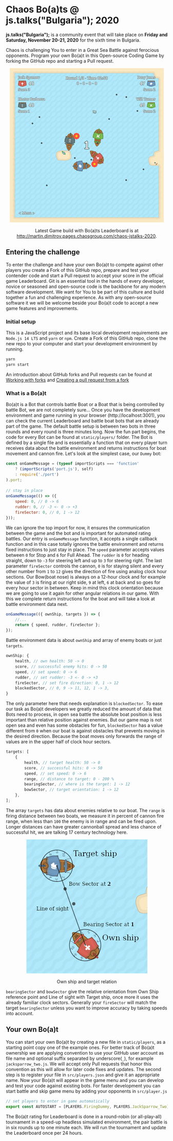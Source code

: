 # Chaos Bo(a)ts @ js.talks("Bulgaria"); 2020

**js.talks("Bulgaria");** is a community event that will take place on **Friday and Saturday, November 20-21, 2020** for the sixth time in Bulgaria.

Chaos is challenging You to enter in a Great Sea Battle against ferocious opponents. Program your own Bo(a)t in this Open-source Coding Game by forking the GitHub repo and starting a Pull request.

<div align="center">

![screenshot](static/docs/screenshot.png)

Latest Game build with Bo(a)ts Leaderboard is at http://martin.dimitrov.pages.chaosgroup.com/chaos-jstalks-2020.

</div>

## Entering the challenge

To enter the challenge and have your own Bo(a)t to compete against other players you create a Fork of this GitHub repo, prepare and test your contender code and start a Pull request to accept your score in the official game Leaderboard. Git is an essential tool in the hands of every developer, novice or seasoned and open-source code is the backbone for any modern software development. We want for You to be part of this culture and build together a fun and challenging experience. As with any open-source software it we will be welcome beside your Bo(a)t code to accept a new game features and improvements.

### Initial setup

This is a JavaScript project and its base local development requirements are `Node.js 14 LTS` and `yarn` or `npm`. Create a Fork of this GitHub repo, clone the new repo to your computer and start your development environment by running.

```bash
yarn
yarn start
```

An introduction about GitHub forks and Pull requests can be found at [Working with forks](https://docs.github.com/en/free-pro-team@latest/github/collaborating-with-issues-and-pull-requests/working-with-forks) and [Creating a pull request from a fork](https://docs.github.com/en/free-pro-team@latest/github/collaborating-with-issues-and-pull-requests/creating-a-pull-request-from-a-fork)

### What is a Bo(a)t

Bo(a)t is a Bot that controls battle Boat or a Boat that is being controlled by battle Bot, we are not completely sure... Once you have the development environment and game running in your browser (http://localhost:3001), you can check the current Leaderboard and battle boat bots that are already part of the game. The default battle setup is between two bots in three rounds and every round is three minutes long. Now the fun part begins, the code for every Bot can be found at `static/players/` folder. The Bot is defined by a single file and is essentially a function that on every player turn receives data about the battle environment and returns instructions for boat movement and cannon fire. Let's look at the simplest case, our `Dummy` bot:

```js
const onGameMessage = (typeof importScripts === 'function'
	? (importScripts('port.js'), self)
	: require('./port')
).port;

// stay in place
onGameMessage(() => ({
	speed: 0, // 0 -> 6
	rudder: 0, // -3 <- 0 -> +3
	fireSector: 0, // 0, 1 -> 12
}));
```

We can ignore the top import for now, it ensures the communication between the game and the bot and is important for automated rating battles. Our entry is `onGameMessage` function, it accepts a single callback function and in this case totally ignores the battle environment and returns fixed instructions to just stay in place. The `speed` parameter accepts values between `0` for Stop and `6` for Full Ahead. The `rudder` is `0` for heading straight, down to `-3` for steering left and up to `3` for steering right. The last parameter `fireSector` controls the cannon, `0` is for staying silent and every other number from `1` to `12` gives the direction of fire using analog clock hour sections. Our Bow(boat nose) is always on a 12-hour clock and for example the value of `3` is firing at our right side, `9` at left, `6` at back and so goes for every hour sector in between. Keep in mind this clock orientation because we are going to use it again for other angular relations in our game. With this we complete return instructions for the boat and will take a look at battle environment data next.

```js
onGameMessage(({ ownShip, targets }) => {
	//...
	return { speed, rudder, fireSector };
});
```

Battle environment data is about `ownShip` and array of enemy boats or just `targets`.

```js
ownShip: {
    health, // own health: 50 -> 0
    score, // successful enemy hits: 0 -> 50
    speed, // set speed: 0 -> 6
    rudder, // set rudder: -3 <- 0 -> +3
    fireSector, // set fire direction: 0, 1 -> 12
    blockedSector, // 0, 9 -> 11, 12, 1 -> 3,
}
```

The only parameter here that needs explanation is `blockedSector`. To ease our task as Bo(a)t developers we greatly reduced the amount of data that Bots need to process, in open sea battle the absolute boat position is less important than relative position against enemies. But our game map is not open sea and even has some obstacles for fun, `blockedSector` has a value different from `0` when our boat is against obstacles that prevents moving in the desired direction. Because the boat moves only forwards the range of values are in the upper half of clock hour sectors.

```js
targets: [
	{
		health, // target health: 50 -> 0
		score, // successful hits: 0 -> 50
		speed, // set speed: 0 -> 6
		range, // distance to target: 0 - 200 %
		bearingSector, // where is the target: 1 -> 12
		bowSector, // target orientation: 1 -> 12
	},
];
```

The array `targets` has data about enemies relative to our boat. The `range` is firing distance between two boats, we measure it in percent of cannon fire range, when less than `100` the enemy is in range and can be fired upon. Longer distances can have greater cannonball spread and less chance of successful hit, we are talking 17 century technology here.

<div align="center">

![screenshot](static/docs/ship_orientation.png)

Own ship and target relation

</div>

`bearingSector` and `bowSector` give the relative orientation from Own Ship reference point and Line of sight with Target ship, once more it uses the already familiar clock sectors. Generally your `fireSector` will match the target `bearingSector` unless you want to improve accuracy by taking speeds into account.

## Your own Bo(a)t

You can start your own Bo(a)t by creating a new file in `static/players`, as a starting point copy one of the example ones. For better track of Bo(a)t ownership we are applying convention to use your GitHub user account as file name and optional suffix separated by underscore(`_`), for example `jacksparrow_two.js`. We will accept only Pull requests that honor this convention as this will allow for later code fixes and updates. The second step is to register your file in `src/players.json` and give it an appropriate name. Now your Bo(a)t will appear in the game menu and you can develop and test your code against existing bots. For faster development you can start battle and skip game menu by adding your opponents in `src/player.js`

```js
// set players to enter in game automatically
export const AUTOSTART = [PLAYERS.FiringDummy, PLAYERS.JackSparrow_Two];
```

The Bo(a)t rating for Leaderboard is done in a round-robin (or all-play-all) tournament in a speed-up headless simulated environment, the pair battle is in six rounds up to one minute each. We will run the tournament and update the Leaderboard once per 24 hours.
